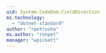 ```yaml
---
uid: System.CodeDom.FieldDirection
ms.technology: 
  - "dotnet-standard"
author: "rpetrusha"
ms.author: "ronpet"
manager: "wpickett"
---
```

